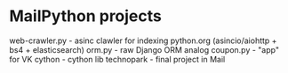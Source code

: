 # MailPython projects
web-crawler.py - asinc clawler for indexing python.org (asincio/aiohttp + bs4 + elasticsearch)
orm.py - raw Django ORM analog
coupon.py - "app" for VK
cython - cython lib
technopark - final project in Mail 

